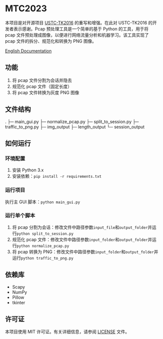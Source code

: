 # MTC2023

本项目是对开源项目 [USTC-TK2016](https://github.com/USTC-TK2016) 的重写和增强。在此对 USTC-TK2016 的开发者表示感谢。Pcap 预处理工具是一个简单的基于 Python 的工具，用于将 pcap 文件预处理成图像，以便进行网络流量分析和机器学习。该工具实现了 pcap 文件的拆分、规范化和转换为 PNG 图像。

[English Documentation](./README_EN.md)

## 功能

1. 将 pcap 文件分割为会话并隐去
2. 规范化 pcap 文件（固定长度）
3. 将 pcap 文件转换为灰度 PNG 图像

## 文件结构

.
├─ main_gui.py
├─ normalize_pcap.py
├─ split_to_session.py
├─ traffic_to_png.py
├─ img_output
├─ length_output
└─ session_output

## 如何运行

### 环境配置

1. 安装 Python 3.x
2. 安装依赖：`pip install -r requirements.txt`

### 运行项目

执行主 GUI 脚本：`python main_gui.py`

### 运行单个脚本

1. 将 pcap 分割为会话：修改文件中路径参数`input_file`和`output_folder`并运行`python split_to_session.py`
2. 规范化 pcap 文件：修改文件中路径参数`input_folder`和`output_folder`并运行`python normalize_pcap.py`
3. 将 pcap 转换为 PNG：修改文件中路径参数`input_folder`和`output_folder`并运行`python traffic_to_png.py`

## 依赖库

- Scapy
- NumPy
- Pillow
- tkinter

## 许可证

本项目使用 MIT 许可证。有关详细信息，请参阅 [LICENSE](./LICENSE) 文件。
